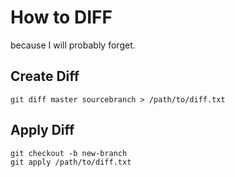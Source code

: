 # How to DIFF
because I will probably forget.

## Create Diff
    git diff master sourcebranch > /path/to/diff.txt

## Apply Diff
    git checkout -b new-branch
    git apply /path/to/diff.txt
